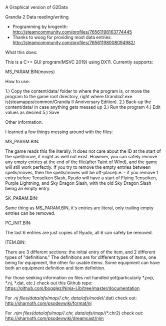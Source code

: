 A Graphical version of G2Data

Grandia 2 Data reading/writing
 - Programming by krogenth: http://steamcommunity.com/profiles/76561198163774445
 - Thanks to woog for providing most data entries: http://steamcommunity.com/profiles/76561198008094982/

What this does:

This is a C++ GUI program(MSVC 2019) using DX11. Currently supports:

MS_PARAM.BIN(moves)

How to use:

1.) Copy the content/data/ folder to where the program is, or move the program to the game root directory, right where Grandia2.exe is(steamapps/common/Grandia II Anniversary Edition).
2.) Back-up the content/data/ in case anything gets messed up
3.) Run the program
4.) Edit values as desired
5.) Save

Other information:

I learned a few things messing around with the files:

MS_PARAM.BIN:

The game reads this file literally. It does not care about the ID at the start of the spell/move, it might as well not exist. However, you can safely remove any empty entries at the end of the file(after Taint of WInd), and the game will still work perfectly. If you try to remove the empty entries between spells/moves, then the spells/moves will be off-place(i.e. - if you remove 1 entry before Tenseiken Slash, Ryudo will have a start of Flying Tenseiken, Purple Lightning, and Sky Dragon Slash, with the old Sky Dragon Slash being an empty entry.

SK_PARAM.BIN:

Same thing as MS_PARAM.BIN, it's entries are literal, only trailing empty entries can be removed.

PC_INIT.BIN:

The last 6 entries are just copies of Ryudo, all 6 can safely be removed.

ITEM.BIN:

There are 3 different sections: the initial entry of the item, and 2 different types of "definitions." The definitions are for different types of items, one being for equipment, the other for usable items. Some equipment can have both an equipment definition and item definition.
	
For those seeking information on files not handled yet(particularly *.pvp, *.nj, *.dat, etc.) check out this Github repo:
https://github.com/bogglez/Ninja-Lib/tree/master/documentation

For *.nj files(data/afs/map/*/*.chr, data/afs/model/*.dat) check out:
http://sharnoth.com/psodevwiki/format/nj

For *.njm files(data/afs/map/*/*.chr, data/afs/map/*/*.chr2) check out:
http://sharnoth.com/psodevwiki/dreamcast/njm
